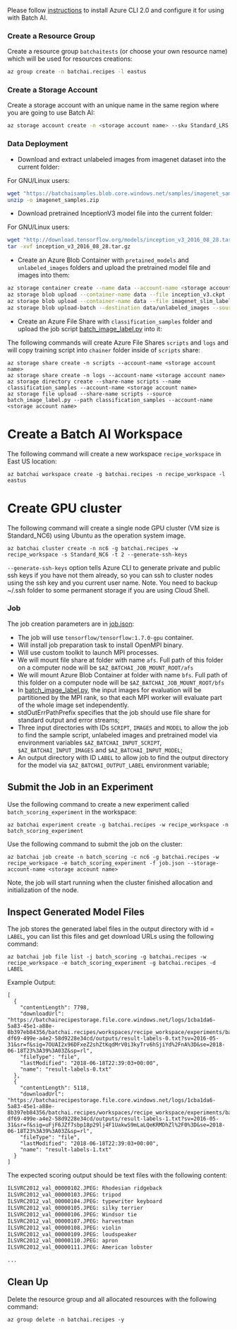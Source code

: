 Please follow [instructions](/documentation/using-azure-cli-20.md) to install Azure CLI 2.0 and configure it for using with Batch AI.

### Create a Resource Group

Create a resource group ```batchaitests``` (or choose your own resource name) which will be used for resources creations:

```sh
az group create -n batchai.recipes -l eastus
```

### Create a Storage Account

Create a storage account with an unique name in the same region where you are going to use Batch AI:

```sh
az storage account create -n <storage account name> --sku Standard_LRS -l eastus -g batchai.recipes
```

### Data Deployment

- Download and extract unlabeled images from imagenet dataset into the current folder:

For GNU/Linux users:

```sh
wget "https://batchaisamples.blob.core.windows.net/samples/imagenet_samples.zip?st=2017-09-29T18%3A29%3A00Z&se=2099-12-31T08%3A00%3A00Z&sp=rl&sv=2016-05-31&sr=c&sig=PmhL%2BYnYAyNTZr1DM2JySvrI12e%2F4wZNIwCtf7TRI%2BM%3D" -O imagenet_samples.zip
unzip -o imagenet_samples.zip
```

- Download pretrained InceptionV3 model file into the current folder:

For GNU/Linux users:

```sh
wget "http://download.tensorflow.org/models/inception_v3_2016_08_28.tar.gz" -O inception_v3_2016_08_28.tar.gz
tar -xvf inception_v3_2016_08_28.tar.gz
```

- Create an Azure Blob Container with `pretained_models` and `unlabeled_images` folders and upload the pretrained model file and images into them:

```sh
az storage container create --name data --account-name <storage account name>
az storage blob upload --container-name data --file inception_v3.ckpt --name pretained_models/inception_v3.ckpt --account-name <storage account name>
az storage blob upload --container-name data --file imagenet_slim_labels.txt --name pretained_models/imagenet_slim_labels.txt --account-name <storage account name> 
az storage blob upload-batch --destination data/unlabeled_images --source samples --account-name <storage account name>
```

- Create an Azure File Share with `classification_samples` folder and upload the job script [batch_image_label.py](./batch_image_label.py) into it:

The following commands will create Azure File Shares `scripts` and `logs` and will copy training script into `chainer`
folder inside of `scripts` share:

```azurecli
az storage share create -n scripts --account-name <storage account name>
az storage share create -n logs --account-name <storage account name>
az storage directory create --share-name scripts --name classification_samples --account-name <storage account name>
az storage file upload --share-name scripts --source batch_image_label.py --path classification_samples --account-name <storage account name>
```

# Create a Batch AI Workspace

The following command will create a new workspace ```recipe_workspace``` in East US location:

```azurecli
az batchai workspace create -g batchai.recipes -n recipe_workspace -l eastus
```

# Create GPU cluster

The following command will create a single node GPU cluster (VM size is Standard_NC6) using Ubuntu as the operation system image.

```azurecli
az batchai cluster create -n nc6 -g batchai.recipes -w recipe_workspace -s Standard_NC6 -t 2 --generate-ssh-keys 
```

`--generate-ssh-keys` option tells Azure CLI to generate private and public ssh keys if you have not them already, so
you can ssh to cluster nodes using the ssh key and you current user name. Note. You need to backup ~/.ssh folder to
some permanent storage if you are using Cloud Shell.

### Job

The job creation parameters are in [job.json](./job.json):

- The job will use `tensorflow/tensorflow:1.7.0-gpu` container.
- Will install job preparation task to install OpenMPI binary.
- Will use custom toolkit to launch MPI processes.
- We will mount file share at folder with name `afs`. Full path of this folder on a computer node will be `$AZ_BATCHAI_JOB_MOUNT_ROOT/afs`
- We will mount Azure Blob Container at folder with name `bfs`. Full path of this folder on a computer node will be `$AZ_BATCHAI_JOB_MOUNT_ROOT/bfs`
- In [batch_image_label.py](./batch_image_label.py), the input images for evaluation will be partitioned by the MPI rank, so that each MPI worker will evaluate part of the whole image set independently. 
- stdOutErrPathPrefix specifies that the job should use file share for standard output and error streams;
- Three input directories with IDs `SCRIPT`, `IMAGES` and `MODEL` to allow the job to find the sample script, unlabeled images and pretrained model via environment variables `$AZ_BATCHAI_INPUT_SCRIPT`, `$AZ_BATCHAI_INPUT_IMAGES` and `$AZ_BATCHAI_INPUT_MODEL`;
- An output directory with ID `LABEL` to allow job to find the output directory for the model via `$AZ_BATCHAI_OUTPUT_LABEL` environment variable;

## Submit the Job in an Experiment

Use the following command to create a new experiment called ```batch_scoring_experiment``` in the workspace:
```azurecli
az batchai experiment create -g batchai.recipes -w recipe_workspace -n batch_scoring_experiment
```

Use the following command to submit the job on the cluster:

```azurecli
az batchai job create -n batch_scoring -c nc6 -g batchai.recipes -w recipe_workspace -e batch_scoring_experiment -f job.json --storage-account-name <storage account name>
```
Note, the job will start running when the cluster finished allocation and initialization of the node.

## Inspect Generated Model Files

The job stores the generated label files in the output directory with id = `LABEL`, you can list this files and
get download URLs using the following command:

```azurecli
az batchai job file list -j batch_scoring -g batchai.recipes -w recipe_workspace -e batch_scoring_experiment -g batchai.recipes -d LABEL
```
Example Output:
```
[
  {
    "contentLength": 7798,
    "downloadUrl": "https://batchairecipestorage.file.core.windows.net/logs/1cba1da6-5a83-45e1-a88e-8b397eb84356/batchai.recipes/workspaces/recipe_workspace/experiments/batch_scoring_experiment/jobs/batch_scoring/be18d8e1-df69-499e-a4e2-58d9228e34cd/outputs/result-labels-0.txt?sv=2016-05-31&sr=f&sig=7OUAI2x96DFxeZ2shZtKqdMrV0i3kyTrv6hSjiYd%2FnA%3D&se=2018-06-18T23%3A39%3A03Z&sp=rl",
    "fileType": "file",
    "lastModified": "2018-06-18T22:39:03+00:00",
    "name": "result-labels-0.txt"
  },
  {
    "contentLength": 5118,
    "downloadUrl": "https://batchairecipestorage.file.core.windows.net/logs/1cba1da6-5a83-45e1-a88e-8b397eb84356/batchai.recipes/workspaces/recipe_workspace/experiments/batch_scoring_experiment/jobs/batch_scoring/be18d8e1-df69-499e-a4e2-58d9228e34cd/outputs/result-labels-1.txt?sv=2016-05-31&sr=f&sig=uFjF6JZf7sbp18p29lj4F1UakwS9mLaLQeKRMDhZl%2F0%3D&se=2018-06-18T23%3A39%3A03Z&sp=rl",
    "fileType": "file",
    "lastModified": "2018-06-18T22:39:03+00:00",
    "name": "result-labels-1.txt"
  }
]
```

The expected scoring output should be text files with the following content:
```sh
ILSVRC2012_val_00000102.JPEG: Rhodesian ridgeback
ILSVRC2012_val_00000103.JPEG: tripod
ILSVRC2012_val_00000104.JPEG: typewriter keyboard
ILSVRC2012_val_00000105.JPEG: silky terrier
ILSVRC2012_val_00000106.JPEG: Windsor tie
ILSVRC2012_val_00000107.JPEG: harvestman
ILSVRC2012_val_00000108.JPEG: violin
ILSVRC2012_val_00000109.JPEG: loudspeaker
ILSVRC2012_val_00000110.JPEG: apron
ILSVRC2012_val_00000111.JPEG: American lobster

...

```
## Clean Up

Delete the resource group and all allocated resources with the following command:

```azurecli
az group delete -n batchai.recipes -y
```